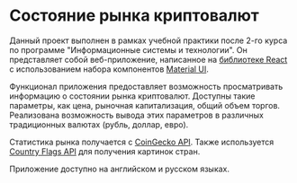 # Состояние рынка криптовалют
Данный проект выполнен в рамках учебной практики после 2-го курса по программе "Информационные системы и технологии".
Он представляет собой веб-приложение, написанное на [библиотеке React](https://reactjs.org/) с использованием набора компонентов [Material UI](https://mui.com/material-ui/getting-started/overview/).

Функционал приложения предоставляет возможность просматривать информацию о состоянии рынка криптовалют. Доступны такие параметры, как цена, рыночная капитализация, общий объем торгов. Реализована возможность вывода этих параметров в различных традиционных валютах (рубль, доллар, евро).

Статистика рынка получается с [CoinGecko API](https://www.coingecko.com/en/api/documentation). Также используется [Country Flags API](https://www.countryflagsapi.com/) для получения картинок стран.

Приложение доступно на английском и русском языках.
